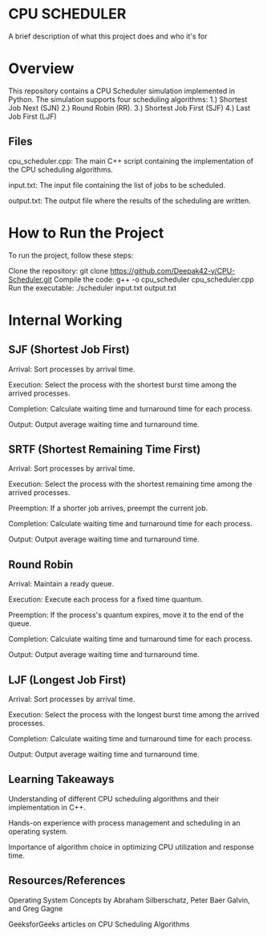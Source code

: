 # CPU SCHEDULER

A brief description of what this project does and who it's for

# Overview

This repository contains a CPU Scheduler simulation implemented in Python. The simulation supports four scheduling algorithms:
1.) Shortest Job Next (SJN)
2.) Round Robin (RR). 
3.) Shortest Job First (SJF)
4.) Last Job First (LJF)

## Files
cpu_scheduler.cpp: The main C++ script containing the implementation of the CPU scheduling algorithms.

input.txt: The input file containing the list of jobs to be scheduled.

output.txt: The output file where the results of the scheduling are written.

# How to Run the Project
To run the project, follow these steps:

Clone the repository: git clone https://github.com/Deepak42-y/CPU-Scheduler.git
Compile the code: g++ -o cpu_scheduler cpu_scheduler.cpp
Run the executable: ./scheduler input.txt output.txt

# Internal Working
## SJF (Shortest Job First)
Arrival: Sort processes by arrival time.

Execution: Select the process with the shortest burst time among the arrived processes.

Completion: Calculate waiting time and turnaround time for each process.

Output: Output average waiting time and turnaround time.

## SRTF (Shortest Remaining Time First)
Arrival: Sort processes by arrival time.

Execution: Select the process with the shortest remaining time among the arrived processes.

Preemption: If a shorter job arrives, preempt the current job.

Completion: Calculate waiting time and turnaround time for each process.

Output: Output average waiting time and turnaround time.

## Round Robin
Arrival: Maintain a ready queue.

Execution: Execute each process for a fixed time quantum.

Preemption: If the process's quantum expires, move it to the end of the queue.

Completion: Calculate waiting time and turnaround time for each process.

Output: Output average waiting time and turnaround time.

## LJF (Longest Job First)
Arrival: Sort processes by arrival time.

Execution: Select the process with the longest burst time among the arrived processes.

Completion: Calculate waiting time and turnaround time for each process.

Output: Output average waiting time and turnaround time.

## Learning Takeaways

Understanding of different CPU scheduling algorithms and their implementation in C++.

Hands-on experience with process management and scheduling in an operating system.

Importance of algorithm choice in optimizing CPU utilization and response time.

## Resources/References

Operating System Concepts by Abraham Silberschatz, Peter Baer Galvin, and Greg Gagne

GeeksforGeeks articles on CPU Scheduling Algorithms
